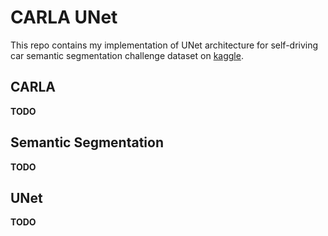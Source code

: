 # CARLA UNet

This repo contains my implementation of UNet architecture for self-driving car semantic segmentation challenge dataset on [kaggle](https://www.kaggle.com/kumaresanmanickavelu/lyft-udacity-challenge).

## CARLA

**TODO**

## Semantic Segmentation

**TODO**

## UNet

**TODO**
